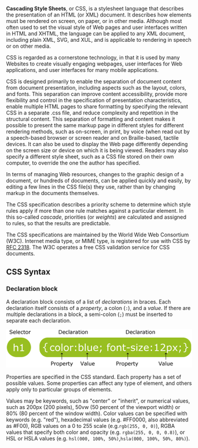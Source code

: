 **Cascading Style Sheets**, or CSS, is a stylesheet language that describes the presentation of an HTML (or XML) document. It describes how elements must be rendered on screen, on paper, or in other media. Although most often used to set the visual style of Web pages and user interfaces written in HTML and XHTML, the language can be applied to any XML document, including plain XML, SVG, and XUL, and is applicable to rendering in speech or on other media. 

CSS is regarded as a cornerstone technology, in that it is used by many Websites to create visually engaging webpages, user interfaces for Web applications, and user interfaces for many mobile applications.

CSS is designed primarily to enable the separation of document content from document presentation, including aspects such as the layout, colors, and fonts. This separation can improve content accessibility, provide more flexibility and control in the specification of presentation characteristics, enable multiple HTML pages to share formatting by specifying the relevant CSS in a separate .css file, and reduce complexity and repetition in the structural content. This separation of formatting and content makes it possible to present the same markup page in different styles for different rendering methods, such as on-screen, in print, by voice (when read out by a speech-based browser or screen reader and on Braille-based, tactile devices. It can also be used to display the Web page differently depending on the screen size or device on which it is being viewed. Readers may also specify a different style sheet, such as a CSS file stored on their own computer, to override the one the author has specified.

In terms of managing Web resources, changes to the graphic design of a document, or hundreds of documents, can be applied quickly and easily, by editing a few lines in the CSS file(s) they use, rather than by changing markup in the documents themselves.

The CSS specification describes a priority scheme to determine which style rules apply if more than one rule matches against a particular element. In this so-called *cascade*, priorities (or *weights*) are calculated and assigned to rules, so that the results are predictable.

The CSS specifications are maintained by the World Wide Web Consortium (W3C). Internet media type, or MIME type, is registered for use with CSS by [RFC 2318](https://tools.ietf.org/html/rfc2318). The W3C operates a free CSS validation service for CSS documents.

## CSS Syntax

### Declaration block

A declaration block consists of a list of *declarations* in braces. Each declaration itself consists of a *property*, a colon (`:`), and a *value*. If there are multiple declarations in a block, a semi-colon (`;`) must be inserted to separate each declaration.

![selector.gif](resources/2B07A7A024F4C1FD23DB0C07D6119EA5.gif)

Properties are specified in the CSS standard. Each property has a set of possible values. Some properties can affect any type of element, and others apply only to particular groups of elements.

Values may be keywords, such as "center" or "inherit", or numerical values, such as 200px (200 pixels), 50vw (50 percent of the viewport width) or 80% (80 percent of the window width). Color values can be specified with keywords (e.g. "red"), hexadecimal values (e.g. \#FF0000, also abbreviated as \#F00), RGB values on a 0 to 255 scale (e.g.`rgb(255, 0, 0)`), RGBA values that specify both color and opacity (e.g. `rgba(255, 0, 0, 0.8)`), or HSL or HSLA values (e.g. `hsl(000, 100%, 50%)`,`hsla(000, 100%, 50%, 80%)`).